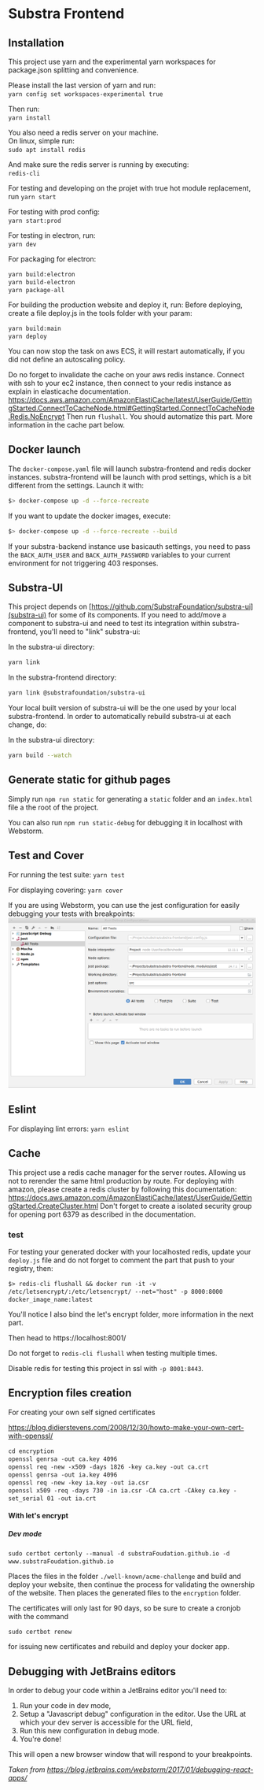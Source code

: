 # Substra Frontend

## Installation

This project use yarn and the experimental yarn workspaces for package.json splitting and convenience.

Please install the last version of yarn and run:<br/>
`yarn config set workspaces-experimental true`

Then run:<br/>
`yarn install`

You also need a redis server on your machine.<br/>
On linux, simple run:<br/>
`sudo apt install redis`

And make sure the redis server is running by executing:<br/>
`redis-cli`


For testing and developing on the projet with true hot module replacement, run
`yarn start`

For testing with prod config:<br/>
`yarn start:prod`

For testing in electron, run:<br/>
`yarn dev`

For packaging for electron:
```
yarn build:electron
yarn build-electron
yarn package-all
```

For building the production website and deploy it, run:
Before deploying, create a file deploy.js in the tools folder with your param:
```
yarn build:main
yarn deploy
```

You can now stop the task on aws ECS, it will restart automatically, if you did not define an autoscaling policy.

Do no forget to invalidate the cache on your aws redis instance.
Connect with ssh to your ec2 instance, then connect to your redis instance as explain in elasticache documentation.
https://docs.aws.amazon.com/AmazonElastiCache/latest/UserGuide/GettingStarted.ConnectToCacheNode.html#GettingStarted.ConnectToCacheNode.Redis.NoEncrypt
Then run `flushall`. You should automatize this part.
More information in the cache part below.

## Docker launch

The `docker-compose.yaml` file will launch substra-frontend and redis docker instances.
substra-frontend will be launch with prod settings, which is a bit different from the settings.
Launch it with:
```bash
$> docker-compose up -d --force-recreate
```

If you want to update the docker images, execute:
```bash
$> docker-compose up -d --force-recreate --build
```

If your substra-backend instance use basicauth settings, you need to pass the `BACK_AUTH_USER` and `BACK_AUTH_PASSWORD` variables to your current environment for not triggering 403 responses.


## Substra-UI

This project depends on [https://github.com/SubstraFoundation/substra-ui](substra-ui) for some of its components.
If you need to add/move a component to substra-ui and need to test its integration within
substra-frontend, you'll need to "link" substra-ui:

In the substra-ui directory:

```sh
yarn link
```

In the substra-frontend directory:

```sh
yarn link @substrafoundation/substra-ui
```

Your local built version of substra-ui will be the one used by your
local substra-frontend. In order to automatically rebuild substra-ui at each
change, do:

In the substra-ui directory:

```sh
yarn build --watch
```

## Generate static for github pages

Simply run `npm run static` for generating a `static` folder and an `index.html` file a the root of the project.

You can also run `npm run static-debug` for debugging it in localhost with Webstorm.

## Test and Cover

For running the test suite:
`yarn test`

For displaying covering:
`yarn cover`

If you are using Webstorm, you can use the jest configuration for easily debugging your tests with breakpoints:
![](jest.png)

## Eslint

For displaying lint errors:
`yarn eslint`

## Cache

This project use a redis cache manager for the server routes. Allowing us not to rerender the same html production by route.
For deploying with amazon, please create a redis cluster by following this documentation:
https://docs.aws.amazon.com/AmazonElastiCache/latest/UserGuide/GettingStarted.CreateCluster.html
Don't forget to create a isolated security group for opening port 6379 as described in the documentation.

### test
For testing your generated docker with your localhosted redis, update your `deploy.js` file and do not forget to comment the part that push to your registry, then:
```shell
$> redis-cli flushall && docker run -it -v /etc/letsencrypt/:/etc/letsencrypt/ --net="host" -p 8000:8000 docker_image_name:latest
```

You'll notice I also bind the let's encrypt folder, more information in the next part.

Then head to https://localhost:8001/

Do not forget to `redis-cli flushall` when testing multiple times.

Disable redis for testing this project in ssl with `-p 8001:8443`.

## Encryption files creation

For creating your own self signed certificates

https://blog.didierstevens.com/2008/12/30/howto-make-your-own-cert-with-openssl/
```shell
cd encryption
openssl genrsa -out ca.key 4096
openssl req -new -x509 -days 1826 -key ca.key -out ca.crt
openssl genrsa -out ia.key 4096
openssl req -new -key ia.key -out ia.csr
openssl x509 -req -days 730 -in ia.csr -CA ca.crt -CAkey ca.key -set_serial 01 -out ia.crt
```


#### With let's encrypt

##### Dev mode

```shell
sudo certbot certonly --manual -d substraFoudation.github.io -d www.substraFoudation.github.io
```

Places the files in the folder `./well-known/acme-challenge` and build and deploy your website, then continue the process for validating the ownership of the website.
Then places the generated files to the `encryption` folder.

The certificates will only last for 90 days, so be sure to create a cronjob with the command
```shell
sudo certbot renew
```
for issuing new certificates and rebuild and deploy your docker app.

## Debugging with JetBrains editors

In order to debug your code within a JetBrains editor you'll need to:

1. Run your code in dev mode,
2. Setup a "Javascript debug" configuration in the editor. Use the URL at which your dev server is accessible for the URL field,
3. Run this new configuration in debug mode.
4. You're done!

This will open a new browser window that will respond to your breakpoints.

*Taken from https://blog.jetbrains.com/webstorm/2017/01/debugging-react-apps/*
